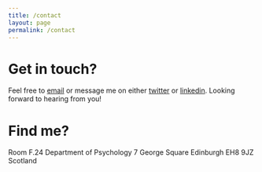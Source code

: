 ```yaml
---
title: /contact
layout: page
permalink: /contact
---
```


# Get in touch?

Feel free to [email](mailto:R.Hofmann@ed.ac.uk) or message me on either [twitter](https://twitter.com/roxanahofmann/) or [linkedin](https://linkedin.com/in/roxana-hofmann-a0b135222/). Looking forward to hearing from you!

# Find me?

Room F.24
Department of Psychology
7 George Square
Edinburgh
EH8 9JZ
Scotland

<!---  
<form>
  <input type="text" id="name" name="name" placeholder="name:" autocomplete="off">
  <input type="text" id="email" name="email" placeholder="email:" autocomplete="off">
  <textarea rows="5" id="message" name="message" placeholder="message:" autocomplete="off"></textarea>
  <input type="submit" value="[ submit ]">
</form>

<br /><br />(This is a demo site, the form doesn't work - If you want to implement a form on your site, you need an external service)
--->
